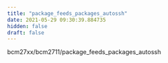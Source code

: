 ```yaml
---
title: "package_feeds_packages_autossh"
date: 2021-05-29 09:30:39.884735
hidden: false
draft: false
---
```


bcm27xx/bcm2711/package_feeds_packages_autossh

